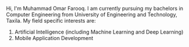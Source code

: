 Hi, I'm Muhammad Omar Farooq. I am currently pursuing my bachelors in Computer Engineering from University of Engineering and Technology, Taxila.
My field specific interests are:
  1. Artificial Intelligence (including Machine Learning and Deep Learning)
  2. Mobile Application Development
